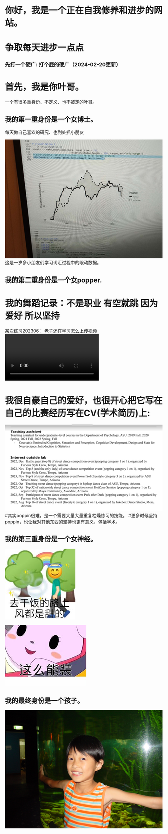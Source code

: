 # 你好，我是一个正在自我修养和进步的网站。
# 争取每天进步一点点

### 先打一个硬广: 打个屁的硬广（2024-02-20更新）

# 首先，我是你叶哥。
一个有很多重身份、不定义、也不被定的叶哥。


## 我的第一重身份是一个女博士。
每天做自己喜欢的研究、也到处抓小朋友

![Page Speed](/README_images/EyetrackingYe.jpeg)
这是一岁多小朋友们学习词汇过程中的眼动数据。

## 我的第二重身份是一个女popper.

# 我的舞蹈记录：不是职业 有空就跳 因为爱好 所以坚持
某次练习202306： 老子还在学习怎么上传视频
![Page Speed](/README_images/danceYe.mp4)
# 我很自豪自己的爱好，也很开心把它写在自己的比赛经历写在CV(学术简历)上:
![Page Speed](/README_images/BattleCV.jpeg)
#其实poppin很难，是一个需要大量大量重复枯燥练习的技能。
#更多时候坚持poppin，也让我对其他东西的坚持也更有意义，包括学术。


## 我的第三重身份是一个女神经。

![Page Speed](/README_images/ganfan.jpeg)

![Page Speed](/README_images/zhuang.jpeg)

## 我的最终身份是一个孩子。
![Page Speed](/README_images/LittleYe.jpeg)
